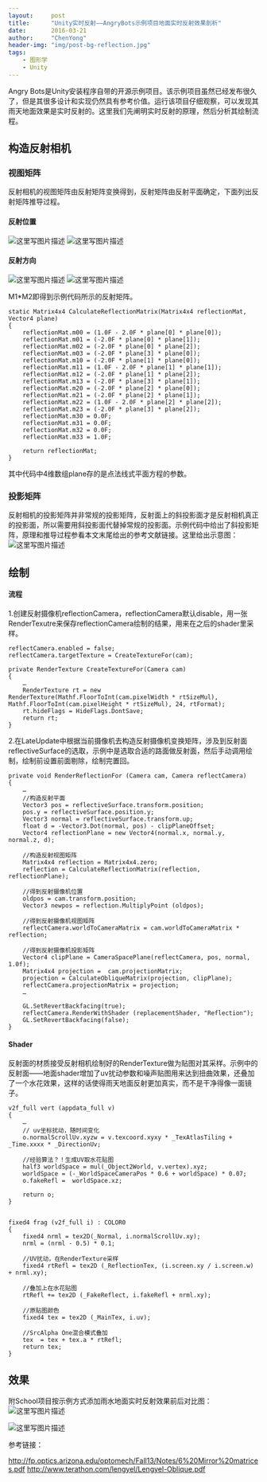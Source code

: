 ```yaml
---
layout:     post
title:      "Unity实时反射——AngryBots示例项目地面实时反射效果剖析"
date:       2016-03-21
author:     "ChenYong"
header-img: "img/post-bg-reflection.jpg"
tags:
    - 图形学
    - Unity
---
```


Angry Bots是Unity安装程序自带的开源示例项目。该示例项目虽然已经发布很久了，但是其很多设计和实现仍然具有参考价值。运行该项目仔细观察，可以发现其雨天地面效果是实时反射的。这里我们先阐明实时反射的原理，然后分析其绘制流程。

## 构造反射相机

### 视图矩阵

反射相机的视图矩阵由反射矩阵变换得到，反射矩阵由反射平面确定，下面列出反射矩阵推导过程。
#### 反射位置
![这里写图片描述](http://img.blog.csdn.net/20160321231659557)
![这里写图片描述](http://img.blog.csdn.net/20160321231722089)



#### 反射方向
![这里写图片描述](http://img.blog.csdn.net/20160321231739808)
![这里写图片描述](http://img.blog.csdn.net/20160321233756270)

M1*M2即得到示例代码所示的反射矩阵。 

```
static Matrix4x4 CalculateReflectionMatrix(Matrix4x4 reflectionMat, Vector4 plane)
{
	reflectionMat.m00 = (1.0F - 2.0F * plane[0] * plane[0]);
	reflectionMat.m01 = (-2.0F * plane[0] * plane[1]);
	reflectionMat.m02 = (-2.0F * plane[0] * plane[2]);
	reflectionMat.m03 = (-2.0F * plane[3] * plane[0]); 
	reflectionMat.m10 = (-2.0F * plane[1] * plane[0]);
	reflectionMat.m11 = (1.0F - 2.0F * plane[1] * plane[1]);
	reflectionMat.m12 = (-2.0F * plane[1] * plane[2]);
	reflectionMat.m13 = (-2.0F * plane[3] * plane[1]); 
	reflectionMat.m20 = (-2.0F * plane[2] * plane[0]);
	reflectionMat.m21 = (-2.0F * plane[2] * plane[1]);
	reflectionMat.m22 = (1.0F - 2.0F * plane[2] * plane[2]);
	reflectionMat.m23 = (-2.0F * plane[3] * plane[2]);
	reflectionMat.m30 = 0.0F;
	reflectionMat.m31 = 0.0F;
	reflectionMat.m32 = 0.0F;
	reflectionMat.m33 = 1.0F;

	return reflectionMat;
}
```

其中代码中4维数组plane存的是点法线式平面方程的参数。

### 投影矩阵

反射相机的投影矩阵并非常规的投影矩阵，反射面上的斜投影面才是反射相机真正的投影面，所以需要用斜投影面代替掉常规的投影面。示例代码中给出了斜投影矩阵，原理和推导过程参看本文末尾给出的参考文献链接。这里给出示意图：
![这里写图片描述](http://img.blog.csdn.net/20160321231808324) 

## 绘制

#### 流程

1.创建反射摄像机reflectionCamera，reflectionCamera默认disable，用一张RenderTexutre来保存reflectionCamera绘制的结果，用来在之后的shader里采样。

``` 
reflectCamera.enabled = false;
reflectCamera.targetTexture = CreateTextureFor(cam);
             
private RenderTexture CreateTextureFor(Camera cam)
{
	…
	RenderTexture rt = new RenderTexture(Mathf.FloorToInt(cam.pixelWidth * rtSizeMul), Mathf.FloorToInt(cam.pixelHeight * rtSizeMul), 24, rtFormat);
	rt.hideFlags = HideFlags.DontSave; 
	return rt;
}
```
 
2.在LateUpdate中根据当前摄像机去构造反射摄像机变换矩阵，涉及到反射面reflectiveSurface的选取，示例中是选取合适的路面做反射面，然后手动调用绘制，绘制前设置前面剔除，绘制完置回。

```
private void RenderReflectionFor (Camera cam, Camera reflectCamera)
{
	…
	//构造反射平面
	Vector3 pos = reflectiveSurface.transform.position;
	pos.y = reflectiveSurface.position.y;
	Vector3 normal = reflectiveSurface.transform.up;
	float d = -Vector3.Dot(normal, pos) - clipPlaneOffset;
	Vector4 reflectionPlane = new Vector4(normal.x, normal.y, normal.z, d);

	//构造反射视图矩阵                                         
	Matrix4x4 reflection = Matrix4x4.zero;
	reflection = CalculateReflectionMatrix(reflection, reflectionPlane);               

	//得到反射摄像机位置                           
	oldpos = cam.transform.position;
	Vector3 newpos = reflection.MultiplyPoint (oldpos);                 

	//得到反射摄像机视图矩阵                                         
	reflectCamera.worldToCameraMatrix = cam.worldToCameraMatrix * reflection;   

	//得到反射摄像机投影矩阵                                         
	Vector4 clipPlane = CameraSpacePlane(reflectCamera, pos, normal, 1.0f);                                                       
	Matrix4x4 projection =  cam.projectionMatrix;
	projection = CalculateObliqueMatrix(projection, clipPlane);
	reflectCamera.projectionMatrix = projection;                           
	…

	GL.SetRevertBackfacing(true);             
	reflectCamera.RenderWithShader (replacementShader, "Reflection");                                         
	GL.SetRevertBackfacing(false);
}
```

#### Shader

反射面的材质接受反射相机绘制好的RenderTexture做为贴图对其采样。示例中的反射面——地面shader增加了uv扰动参数和噪声贴图用来达到扭曲效果，还叠加了一个水花效果，这样的话使得雨天地面反射更加真实，而不是干净得像一面镜子。

```
v2f_full vert (appdata_full v)
{
	…
	// uv坐标扰动，随时间变化
	o.normalScrollUv.xyzw = v.texcoord.xyxy * _TexAtlasTiling + _Time.xxxx * _DirectionUv;

	//经验算法？！生成UV取水花贴图                                                                     
	half3 worldSpace = mul(_Object2World, v.vertex).xyz;
	worldSpace = (-_WorldSpaceCameraPos * 0.6 + worldSpace) * 0.07;
	o.fakeRefl =  worldSpace.xz; 

	return o;
}


fixed4 frag (v2f_full i) : COLOR0
{		
	fixed4 nrml = tex2D(_Normal, i.normalScrollUv.xy);
	nrml = (nrml - 0.5) * 0.1;

	//UV扰动，在RenderTexture采样                                                                                                                             
	fixed4 rtRefl = tex2D (_ReflectionTex, (i.screen.xy / i.screen.w) + nrml.xy);                                         

	//叠加上在水花贴图
	rtRefl += tex2D (_FakeReflect, i.fakeRefl + nrml.xy);             

	//原贴图颜色                                                       
	fixed4 tex = tex2D (_MainTex, i.uv);

	//SrcAlpha One混合模式叠加                           
	tex  = tex + tex.a * rtRefl;                                         
	return tex;
}
```

## 效果

附School项目按示例方式添加雨水地面实时反射效果前后对比图：
![这里写图片描述](http://img.blog.csdn.net/20160321231823293)

![这里写图片描述](http://img.blog.csdn.net/20160321231831981)


参考链接：

http://fp.optics.arizona.edu/optomech/Fall13/Notes/6%20Mirror%20matrices.pdf
http://www.terathon.com/lengyel/Lengyel-Oblique.pdf